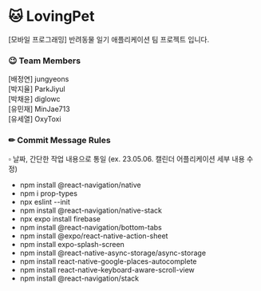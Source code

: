 # 🐱 LovingPet

[모바일 프로그래밍] 반려동물 일기 애플리케이션 팀 프로젝트 입니다.

### 😉 Team Members

[배정연] jungyeons  
[박지율] ParkJiyul  
[박채윤] diglowc  
[유민재] MinJae713  
[유세열] OxyToxi

### ✏ Commit Message Rules

▫ 날짜, 간단한 작업 내용으로 통일
(ex. 23.05.06. 캘린더 어플리케이션 세부 내용 수정)

- npm install @react-navigation/native
- npm i prop-types
- npx eslint --init
- npm install @react-navigation/native-stack
- npx expo install firebase
- npm install @react-navigation/bottom-tabs
- npm install @expo/react-native-action-sheet
- npm install expo-splash-screen
- npm install @react-native-async-storage/async-storage
- npm install react-native-google-places-autocomplete
- npm install react-native-keyboard-aware-scroll-view
- npm install @react-navigation/stack
